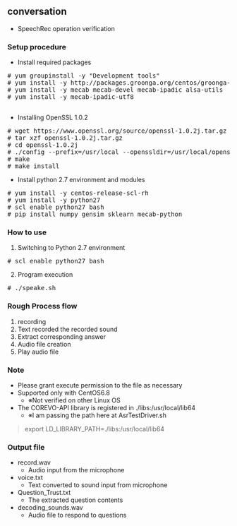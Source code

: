 
## conversation

* SpeechRec operation verification

### Setup procedure

* Install required packages
<pre>
# yum groupinstall -y "Development tools"
# yum install -y http://packages.groonga.org/centos/groonga-release-1.1.0-1.noarch.rpm
# yum install -y mecab mecab-devel mecab-ipadic alsa-utils
# yum install -y mecab-ipadic-utf8

</pre>
* Installing OpenSSL 1.0.2
<pre>
# wget https://www.openssl.org/source/openssl-1.0.2j.tar.gz
# tar xzf openssl-1.0.2j.tar.gz
# cd openssl-1.0.2j
# ./config --prefix=/usr/local --openssldir=/usr/local/openssl shared
# make
# make install
</pre>
* Install python 2.7 environment and modules
<pre>
# yum install -y centos-release-scl-rh
# yum install -y python27
# scl enable python27 bash
# pip install numpy gensim sklearn mecab-python
</pre>

### How to use

1. Switching to Python 2.7 environment
<pre>
# scl enable python27 bash
</pre>
2. Program execution
<pre>
# ./speake.sh
</pre>

### Rough Process flow

1. recording
2. Text recorded the recorded sound
3. Extract corresponding answer
4. Audio file creation
5. Play audio file

### Note
* Please grant execute permission to the file as necessary 
* Supported only with CentOS6.8
  * ※Not verified on other Linux OS
* The COREVO-API library is registered in ./libs:/usr/local/lib64
  * ※I am passing the path here at AsrTestDriver.sh
> export LD_LIBRARY_PATH=./libs:/usr/local/lib64

### Output file
* record.wav
  * Audio input from the microphone
* voice.txt
  * Text converted to sound input from microphone
* Question_Trust.txt
  * The extracted question contents
* decoding_sounds.wav
  * Audio file to respond to questions

